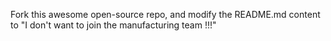 Fork this awesome open-source repo, and modify the README.md content to "I don't want to join the manufacturing team !!!"
